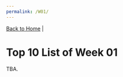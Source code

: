 ```yaml
---
permalink: /W01/
---
```


[Back to Home](https://luthfibalaka.github.io/os212/) |

# Top 10 List of Week 01

TBA.
